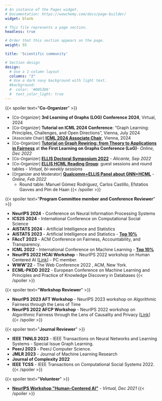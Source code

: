 ```yaml
---
# An instance of the Pages widget.
# Documentation: https://wowchemy.com/docs/page-builder/
widget: blank

# This file represents a page section.
headless: true

# Order that this section appears on the page.
weight: 55

title: 'Scientific community'

# Section design
design:
  # Use a 1-column layout
  columns: "2"
  # Use a dark navy background with light text.
  #background:
  #  color: '#0053D6'
  #  text_color_light: true
---
```


{{< spoiler text="**Co-Organizer**" >}}
* <font size="-1">[Co-Organizer]</font> **3rd Learning of Graphs (LOG) Conference 2024**, Virtual, 2024
* <font size="-1">[Co-Organizer]</font> **Tutorial on ICML 2024 Conference**: “Graph Learning: Principles, Challenges, and Open Directions”, Vienna, July 2024
* <font size="-1">[Associate Chair]</font> **[ICML 2024 Associate Chair](https://icml.cc/Conferences/2024/Committees#:~:text=Adri%C3%A1n%20Arnaiz%2DRodr%C3%ADguez)**, Vienna, 2024
* <font size="-1">[Co-Organizer]</font> **[Tutorial on Graph Rewiring: from Theory to Applications in Fairness](https://ellisalicante.org/tutorials/GraphRewiring)** at **the First Learning on Graphs Conference (LoG)**- *Online, Dec 2022*
* <font size="-1">[Co-Organizer]</font> **[ELLIS Doctoral Symposium 2022](https://ellisalicante.org/eds2022/)** - *Alicante, Sep 2022*
* <font size="-1">[Co-Organizer]</font> **[ELLIS HCML Reading Group](https://ellisalicante.org/en/readingGroup)**: guest sessions and round tables - *Virtual, bi-weekly sessions*
* <font size="-1">[Organizer and Moderator]</font> **[Qualcomm+ELLIS Panel about GNN+HCML](https://ellisalicante.org/readingGroup#:~:text=Guest%20talk%20by%20Qualcomm%20AI%20Research)** -  *Online, Feb 2022*
  * Round table: Manuel Gómez Rodríguez, Carlos Castillo, Efstatios Gavves and Pim de Haan
{{< /spoiler >}}

{{< spoiler text="**Program Committee member and Conference Reviewer**" >}}
* **NeurIPS 2024** - Conference on Neural Information Processing Systems
* **ICS2S 2024** - International Conference on Computational Social Science
* **AISTATS 2024** - Artificial Intelligence and Statistics
* **AISTATS 2023** - Artificial Intelligence and Statistics - **[Top 10%](http://aistats.org/aistats2023/reviewers.html#:~:text=Adam%20M.%20Johansen-,Adri%C3%A1n%20Arnaiz%2DRodr%C3%ADguez)**
* **FAccT 2023** - ACM Conference on Fairness, Accountability, and Transparency. 
* **ICML 2022** - International Conference on Machine Learning - **[Top 10%](https://icml.cc/Conferences/2022/Reviewers#:~:text=Outstanding%20Reviewers)**
* **NeurIPS 2022 HCAI Workshop** - NeurIPS 2022 workshop on Human Centered  AI [[Link](https://hcai-at-neurips.github.io/site/organizers.html#:~:text=Riccio%20ELLIS%20Alicante-,Adrian%20Arnaiz,-ELLIS%20Alicante)] - PC member.
* **WWW'22** - The Web Conference 2022 , ACM, New York.
* **ECML-PKDD 2022** - European Conference on Machine Learning and Principles and Practice of Knowledge Discovery in Databases
{{< /spoiler >}}

{{< spoiler text="**Workshop Reviewer**" >}}
* **NeurIPS 2023 AFT Workshop** - NeurIPS 2023 workshop on Algorithmic Fairness through the Lens of Time
* **NeurIPS 2022 AFCP Workshop** - NeurIPS 2022 workshop on Algorithmic Fairness through the Lens of Causality and Privacy  [[Link](https://www.afciworkshop.org/)]
{{< /spoiler >}}

{{< spoiler text="**Journal Reviewer**" >}}
* **IEEE TNNLS 2023** - IEEE Transactions on Neural Networks and Learning Systems - Special Issue Graph Learning.
* **PeerJ 2023** - PeerJ Computer Science.
* **JMLR 2023** - Journal of Machine Learning Research
* **Journal of Complexity 2022**
* **IEEE TCSS** - IEEE Transactions on Computational Social Systems 2022.
{{< /spoiler >}}

{{< spoiler text="**Volunteer**" >}}
* **[NeurIPS Workshop "Human-Centered AI"](https://sites.google.com/view/hcai-human-centered-ai-neurips/home)** - *Virtual, Dec 2021*
{{< /spoiler >}}